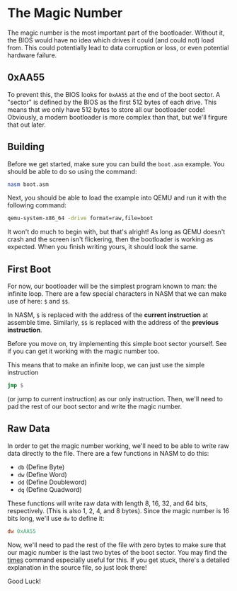# The Magic Number

The magic number is the most important part of the
bootloader. Without it, the BIOS would have no idea
which drives it could (and could not) load from. This
could potentially lead to data corruption or loss, or
even potential hardware failure.

## 0xAA55

To prevent this, the BIOS looks for `0xAA55` at the
end of the boot sector. A "sector" is defined by the
BIOS as the first 512 bytes of each drive. This means
that we only have 512 bytes to store all our bootloader
code! Obviously, a modern bootloader is more complex
than that, but we'll firgure that out later.

## Building

Before we get started, make sure you can build the
`boot.asm` example. You should be able to do so using
the command:

```sh
nasm boot.asm
```

Next, you should be able to load the example into
QEMU and run it with the following command:

```sh
qemu-system-x86_64 -drive format=raw,file=boot
```

It won't do much to begin with, but that's alright!
As long as QEMU doesn't crash and the screen isn't
flickering, then the bootloader is working as
expected. When you finish writing yours, it should
look the same.

## First Boot

For now, our bootloader will be the simplest program
known to man: the infinite loop. There are a few
special characters in NASM that we can make use of
here: `$` and `$$`.

In NASM, `$` is replaced with the address of the
**current instruction** at assemble time. Similarly,
`$$` is replaced with the address of the **previous
instruction**.

Before you move on, try implementing this simple boot
sector yourself. See if you can get it working with the
magic number too.

This means that to make an infinite loop, we can just
use the simple instruction

```asm
jmp $
```

(or jump to current instruction) as our only
instruction. Then, we'll need to pad the rest of our
boot sector and write the magic number.

## Raw Data

In order to get the magic number working, we'll need
to be able to write raw data directly to the file.
There are a few functions in NASM to do this:

* `db` (Define Byte)
* `dw` (Define Word)
* `dd` (Define Doubleword)
* `dq` (Define Quadword)

These functions will write raw data with length 8,
16, 32, and 64 bits, respectively. (This is also
1, 2, 4, and 8 bytes). Since the magic number is 16
bits long, we'll use `dw` to define it:

```asm
dw 0xAA55
```

Now, we'll need to pad the rest of the file with zero
bytes to make sure that our magic number is the last two
bytes of the boot sector. You may find the 
[times](https://nasm.us/doc/nasmdoc3.html) command 
especially useful for this. If you get stuck, there's a
detailed explanation in the source file, so just look
there!

Good Luck!